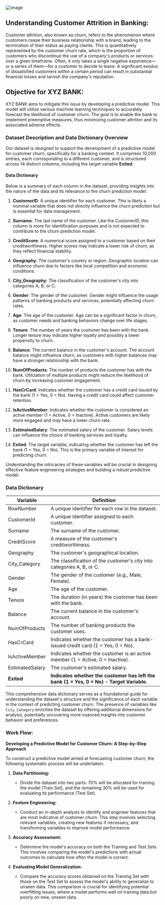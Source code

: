 ![image](https://github.com/vineeth-pydi/Banking-Customer-Churn/assets/124265210/2cb13bc8-76a7-4447-b8e2-7ced2dc88cf1)

## Understanding Customer Attrition in Banking:

Customer attrition, also known as churn, refers to the phenomenon where customers cease their business relationship with a brand, leading to the termination of their status as paying clients. This is quantitatively represented by the customer churn rate, which is the proportion of customers who discontinue the use of a company's products or services over a given timeframe. Often, it only takes a single negative experience—or a series of them—for a customer to decide to leave. A significant exodus of dissatisfied customers within a certain period can result in substantial financial losses and tarnish the company's reputation.

## Objective for XYZ BANK:

XYZ BANK aims to mitigate this issue by developing a predictive model. This model will utilize various machine learning techniques to accurately forecast the likelihood of customer churn. The goal is to enable the bank to implement preemptive measures, thus minimizing customer attrition and its associated adverse effects.

### Dataset Description and Data Dictionary Overview

Our dataset is designed to support the development of a predictive model for customer churn, specifically for a banking context. It comprises 10,000 entries, each corresponding to a different customer, and is structured across 14 distinct columns, including the target variable **Exited**.

#### Data Dictionary

Below is a summary of each column in the dataset, providing insights into the nature of the data and its relevance to the churn prediction model:

1. **CustomerID**: A unique identifier for each customer. This is likely a nominal variable that does not directly influence the churn prediction but is essential for data management.

2. **Surname**: The last name of the customer. Like the CustomerID, this column is more for identification purposes and is not expected to contribute to the churn prediction model.

3. **CreditScore**: A numerical score assigned to a customer based on their creditworthiness. Higher scores may indicate a lower risk of churn, as they reflect financial stability.

4. **Geography**: The customer's country or region. Geographic location can influence churn due to factors like local competition and economic conditions.

5. **City_Geography**: The classification of the customer's city into categories A, B, or C. 

6. **Gender**: The gender of the customer. Gender might influence the usage patterns of banking products and services, potentially affecting churn rates.

7. **Age**: The age of the customer. Age can be a significant factor in churn, as customer needs and banking behaviors change over life stages.

8. **Tenure**: The number of years the customer has been with the bank. Longer tenure may indicate higher loyalty and possibly a lower propensity to churn.

9. **Balance**: The current balance in the customer's account. The account balance might influence churn, as customers with higher balances may have a stronger relationship with the bank.

10. **NumOfProducts**: The number of products the customer has with the bank. Utilization of multiple products might reduce the likelihood of churn by increasing customer engagement.

11. **HasCrCard**: Indicates whether the customer has a credit card issued by the bank (1 = Yes, 0 = No). Having a credit card could affect customer retention.

12. **IsActiveMember**: Indicates whether the customer is considered an active member (1 = Active, 0 = Inactive). Active customers are likely more engaged and may have a lower churn rate.

13. **EstimatedSalary**: The estimated salary of the customer. Salary levels can influence the choice of banking services and loyalty.

14. **Exited**: The target variable, indicating whether the customer has left the bank (1 = Yes, 0 = No). This is the primary variable of interest for predicting churn.

Understanding the intricacies of these variables will be crucial in designing effective feature engineering strategies and building a robust predictive model.

### Data Dictionary

| **Variable**        | **Definition**                                              |
|---------------------|-------------------------------------------------------------|
| RowNumber           | A unique identifier for each row in the dataset.            |
| CustomerId          | A unique identifier assigned to each customer.              |
| Surname             | The surname of the customer.                                |
| CreditScore         | A measure of the customer's creditworthiness.               |
| Geography           | The customer's geographical location.                       |
| City_Category       | The classification of the customer's city into categories A, B, or C. |
| Gender              | The gender of the customer (e.g., Male, Female).            |
| Age                 | The age of the customer.                                    |
| Tenure              | The duration (in years) the customer has been with the bank.|
| Balance             | The current balance in the customer's account.              |
| NumOfProducts       | The number of banking products the customer uses.           |
| HasCrCard           | Indicates whether the customer has a bank-issued credit card (1 = Yes, 0 = No). |
| IsActiveMember      | Indicates whether the customer is an active member (1 = Active, 0 = Inactive). |
| EstimatedSalary     | The customer's estimated salary.                            |
| **Exited**          | **Indicates whether the customer has left the bank (1 = Yes, 0 = No) - Target Variable.** |

This comprehensive data dictionary serves as a foundational guide for understanding the dataset's structure and the significance of each variable in the context of predicting customer churn. The presence of variables like `City_Category` enriches the dataset by offering additional dimensions for analysis, potentially uncovering more nuanced insights into customer behavior and preferences.

### Work Flow:

**Developing a Predictive Model for Customer Churn: A Step-by-Step Approach**

To construct a predictive model aimed at forecasting customer churn, the following systematic process will be undertaken:

1. **Data Partitioning:**
   - Divide the dataset into two parts: 70% will be allocated for training the model (Train Set), and the remaining 30% will be used for evaluating its performance (Test Set).

2. **Feature Engineering:**
   - Conduct an in-depth analysis to identify and engineer features that are most indicative of customer churn. This step involves selecting relevant variables, creating new features if necessary, and transforming variables to improve model performance.

3. **Accuracy Assessment:**
   - Determine the model's accuracy on both the Training and Test Sets. This involves comparing the model's predictions with actual outcomes to calculate how often the model is correct.

4. **Evaluating Model Generalization:**
   - Compare the accuracy scores obtained on the Training Set with those on the Test Set to assess the model's ability to generalize to unseen data. This comparison is crucial for identifying potential overfitting issues, where a model performs well on training data but poorly on new, unseen data.
